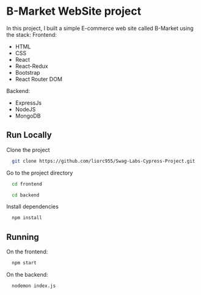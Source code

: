 
# B-Market WebSite project

In this project, I built a simple E-commerce web site called B-Market using the stack:
Frontend:
- HTML
- CSS
- React
- React-Redux
- Bootstrap
- React Router DOM

Backend:
- ExpressJs
- NodeJS
- MongoDB
    
## Run Locally

Clone the project

```bash
  git clone https://github.com/liorc955/Swag-Labs-Cypress-Project.git
```

Go to the project directory

```bash
  cd frontend
```

```bash
  cd backend
```

Install dependencies

```bash
  npm install
```

## Running

On the frontend:

```bash
  npm start
```

On the backend:

```bash
  nodemon index.js
```